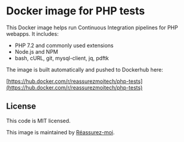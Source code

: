 # Docker image for PHP tests

This Docker image helps run Continuous Integration pipelines for PHP webapps. It includes:

- PHP 7.2 and commonly used extensions
- Node.js and NPM
- bash, cURL, git, mysql-client, jq, pdftk

The image is built automatically and pushed to Dockerhub here:

[https://hub.docker.com/r/reassurezmoitech/php-tests](https://hub.docker.com/r/reassurezmoitech/php-tests)

## License

This code is MIT licensed.

This image is maintained by [Réassurez-moi](http://reassurez-moi.fr/).
